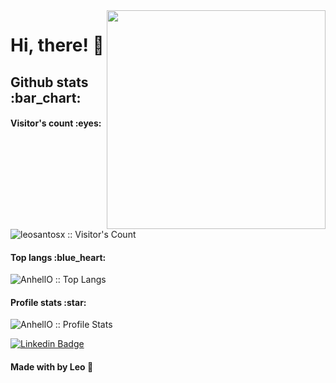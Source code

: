 <img align="right" width="350" height="350" src="https://user-images.githubusercontent.com/48372094/101269157-5f3ef080-374a-11eb-9a98-5666b38f3082.png">

# Hi, there! :vulcan_salute:

<h2>Github stats :bar_chart:</h2>

<h4>Visitor's count :eyes:</h4>

<p><img src="https://profile-counter.glitch.me/{leosantosx}/count.svg" alt="leosantosx :: Visitor's Count" /></p>

<h4>Top langs :blue_heart:</h4>

<p><img src="https://github-readme-stats.vercel.app/api/top-langs/?username=leosantosx&langs_count=10&theme=tokyonight&layout=compact" alt="AnhellO :: Top Langs" /></p>

<h4>Profile stats :star:</h4>

<p><img src="https://github-readme-stats.vercel.app/api?username=leosantosx&show_icons=true&theme=synthwave" alt="AnhellO :: Profile Stats" /></p>

[![Linkedin Badge](https://img.shields.io/badge/-LinkedIn-blue?style=flat-square&logo=Linkedin&logoColor=white&link=https://www.linkedin.com/in/leonardosant02)](https://www.linkedin.com/in/leonardosant02/)

#### Made with by Leo :blue_heart:


